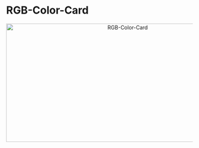 # RGB-Color-Card
<div align="center">
<img src="https://socialify.git.ci/lucy2512/RGB-Color-Card/image?description=1&font=KoHo&language=1&owner=1&pattern=Charlie%20Brown&theme=Dark" alt="RGB-Color-Card" width="640" height="320" />
  </div>
